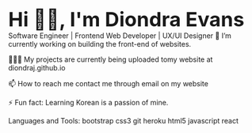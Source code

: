 <b style ="font-size: 40px;">Hi 👋🏾, I'm Diondra Evans</b>
Software Engineer | Frontend Web Developer | UX/UI Designer 
🔭 I’m currently working on building the front-end of websites.

👨🏾‍💻 My projects are currently being uploaded tomy website at diondraj.github.io

📫 How to reach me contact me through email on my website

⚡ Fun fact: Learning Korean is a passion of mine.

Languages and Tools:
bootstrap css3 git heroku html5 javascript react
